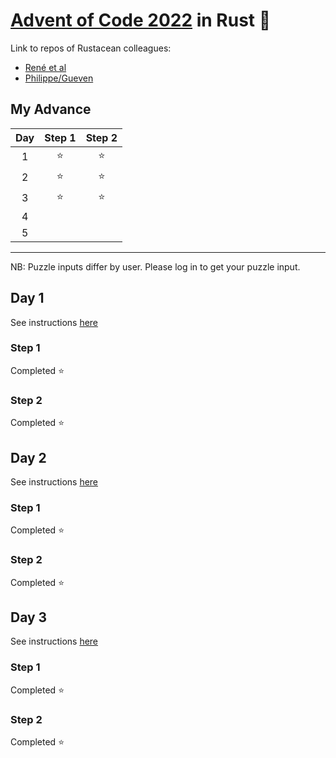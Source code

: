 # [Advent of Code 2022](https://adventofcode.com/2022) in Rust 🦀

Link to repos of Rustacean colleagues:

- [René et al](https://github.com/rene-d/advent-of-rust/)
- [Philippe/Gueven](https://github.com/pbouamriou/adventofcode_2022_rust)

## My Advance

| Day | Step 1 | Step 2 |
| :-: | :----: | :----: |
|  1  | ⭐ | ⭐ |
|  2  | ⭐ | ⭐ |
|  3  | ⭐ | ⭐ |
|  4  |        |        |
|  5  |        |        |

---

NB: Puzzle inputs differ by user. Please log in to get your puzzle input.

## Day 1

See instructions [here](https://adventofcode.com/2022/day/1)

### Step 1

Completed ⭐

### Step 2

Completed ⭐

## Day 2

See instructions [here](https://adventofcode.com/2022/day/2)

### Step 1

Completed ⭐

### Step 2

Completed ⭐

## Day 3

See instructions [here](https://adventofcode.com/2022/day/3)

### Step 1

Completed ⭐

### Step 2

Completed ⭐
